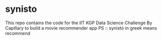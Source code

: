# synisto
This repo contains the code for the IIT KGP Data Science Challenge By  Capillary to build a movie recommender app
PS :: synistó in greek means recommend
